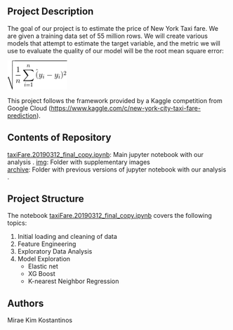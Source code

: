 ## Project Description

The goal of our project is to estimate the price of New York Taxi fare. We are given a training data set of 55 million rows. We will create various models that attempt to estimate the target variable, and the metric we will use to evaluate the quality of our model will be the root mean square error:

![Image of main error](img/CodeCogsEqn.gif)

This project follows the framework provided by a Kaggle competition from Google Cloud (https://www.kaggle.com/c/new-york-city-taxi-fare-prediction).

## Contents of Repository

[taxiFare.20190312_final_copy.ipynb](taxiFare.20190312_final_copy.ipynb): Main jupyter notebook with our analysis . 
[img](img/): Folder with supplementary images  
[archive](archive/): Folder with previous versions of jupyter notebook with our analysis . 

## Project Structure

The notebook [taxiFare.20190312_final_copy.ipynb](taxiFare.20190312_final_copy.ipynb) covers the following topics:  
  1. Initial loading and cleaning of data
  2. Feature Engineering
  3. Exploratory Data Analysis
  4. Model Exploration
      * Elastic net
      * XG Boost
      * K-nearest Neighbor Regression

## Authors

Mirae Kim
Kostantinos 
